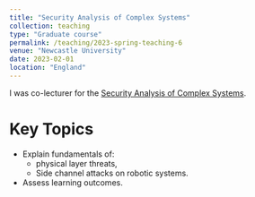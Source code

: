 ```yaml
---
title: "Security Analysis of Complex Systems"
collection: teaching
type: "Graduate course"
permalink: /teaching/2023-spring-teaching-6
venue: "Newcastle University"
date: 2023-02-01
location: "England"
---
```


I was co-lecturer for the [Security Analysis of Complex Systems](https://www.ncl.ac.uk/module-catalogue/module.php?code=CSC8207). 

Key Topics
======

* Explain fundamentals of:
	* physical layer threats, 
	* Side channel attacks on robotic systems.
* Assess learning outcomes.

